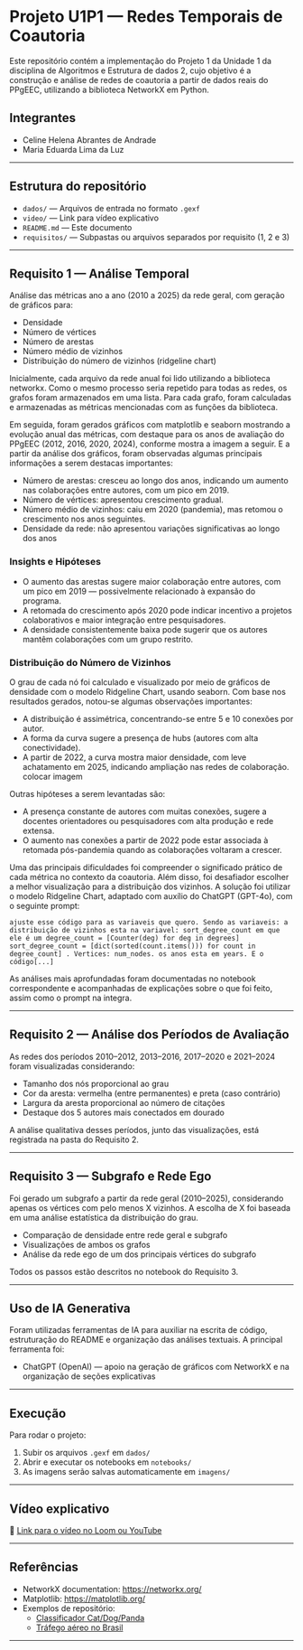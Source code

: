 # Projeto U1P1 — Redes Temporais de Coautoria

Este repositório contém a implementação do Projeto 1 da Unidade 1 da disciplina de Algoritmos e Estrutura de dados 2, cujo objetivo é a construção e análise de redes de coautoria a partir de dados reais do PPgEEC, utilizando a biblioteca NetworkX em Python.

## Integrantes

- Celine Helena Abrantes de Andrade
- Maria Eduarda Lima da Luz

---

## Estrutura do repositório

- `dados/` — Arquivos de entrada no formato `.gexf`
- `video/` — Link para vídeo explicativo
- `README.md` — Este documento
- `requisitos/` — Subpastas ou arquivos separados por requisito (1, 2 e 3)

---

## Requisito 1 — Análise Temporal

Análise das métricas ano a ano (2010 a 2025) da rede geral, com geração de gráficos para:

- Densidade
- Número de vértices
- Número de arestas
- Número médio de vizinhos
- Distribuição do número de vizinhos (ridgeline chart)

Inicialmente, cada arquivo da rede anual foi lido utilizando a biblioteca networkx. Como o mesmo processo seria repetido para todas as redes, os grafos foram armazenados em uma lista. Para cada grafo, foram calculadas e armazenadas as métricas mencionadas com as funções da biblioteca.

Em seguida, foram gerados gráficos com matplotlib e seaborn mostrando a evolução anual das métricas, com destaque para os anos de avaliação do PPgEEC (2012, 2016, 2020, 2024), conforme mostra a imagem a seguir. E a partir da análise dos gráficos, foram observadas algumas principais informações a serem destacas importantes:
- Número de arestas: cresceu ao longo dos anos, indicando um aumento nas colaborações entre autores, com um pico em 2019.
- Número de vértices: apresentou crescimento gradual.
- Número médio de vizinhos: caiu em 2020 (pandemia), mas retomou o crescimento nos anos seguintes.
- Densidade da rede: não apresentou variações significativas ao longo dos anos

### Insights e Hipóteses
- O aumento das arestas sugere maior colaboração entre autores, com um pico em 2019 — possivelmente relacionado à expansão do programa.
- A retomada do crescimento após 2020 pode indicar incentivo a projetos colaborativos e maior integração entre pesquisadores.
- A densidade consistentemente baixa pode sugerir que os autores mantêm colaborações com um grupo restrito.

### Distribuição do Número de Vizinhos
O grau de cada nó foi calculado e visualizado por meio de gráficos de densidade com o modelo Ridgeline Chart, usando seaborn. Com base nos resultados gerados, notou-se algumas observações importantes:
- A distribuição é assimétrica, concentrando-se entre 5 e 10 conexões por autor.
- A forma da curva sugere a presença de hubs (autores com alta conectividade).
- A partir de 2022, a curva mostra maior densidade, com leve achatamento em 2025, indicando ampliação nas redes de colaboração.
colocar imagem

Outras hipóteses a serem levantadas são:
- A presença constante de autores com muitas conexões, sugere a docentes orientadores ou pesquisadores com alta produção e rede extensa.
- O aumento nas conexões a partir de 2022 pode estar associada à retomada pós-pandemia quando as colaborações voltaram a crescer.

Uma das principais dificuldades foi compreender o significado prático de cada métrica no contexto da coautoria. Além disso, foi desafiador escolher a melhor visualização para a distribuição dos vizinhos. A solução foi utilizar o modelo Ridgeline Chart, adaptado com auxílio do ChatGPT (GPT-4o), com o seguinte prompt:
```
ajuste esse código para as variaveis que quero. Sendo as variaveis: a distribuição de vizinhos esta na variavel: sort_degree_count em que ele é um degree_count = [Counter(deg) for deg in degrees]
sort_degree_count = [dict(sorted(count.items())) for count in degree_count] . Vertices: num_nodes. os anos esta em years. E o código[...]
```

As análises mais aprofundadas foram documentadas no notebook correspondente e acompanhadas de explicações sobre o que foi feito, assim como o prompt na integra.

---

## Requisito 2 — Análise dos Períodos de Avaliação

As redes dos períodos 2010–2012, 2013–2016, 2017–2020 e 2021–2024 foram visualizadas considerando:

- Tamanho dos nós proporcional ao grau
- Cor da aresta: vermelha (entre permanentes) e preta (caso contrário)
- Largura da aresta proporcional ao número de citações
- Destaque dos 5 autores mais conectados em dourado

A análise qualitativa desses períodos, junto das visualizações, está registrada na pasta do Requisito 2.

---

## Requisito 3 — Subgrafo e Rede Ego

Foi gerado um subgrafo a partir da rede geral (2010–2025), considerando apenas os vértices com pelo menos X vizinhos. A escolha de X foi baseada em uma análise estatística da distribuição do grau.

- Comparação de densidade entre rede geral e subgrafo
- Visualizações de ambos os grafos
- Análise da rede ego de um dos principais vértices do subgrafo

Todos os passos estão descritos no notebook do Requisito 3.

---

## Uso de IA Generativa

Foram utilizadas ferramentas de IA para auxiliar na escrita de código, estruturação do README e organização das análises textuais. A principal ferramenta foi:

- ChatGPT (OpenAI) — apoio na geração de gráficos com NetworkX e na organização de seções explicativas

---

## Execução

Para rodar o projeto:

1. Subir os arquivos `.gexf` em `dados/`
2. Abrir e executar os notebooks em `notebooks/`
3. As imagens serão salvas automaticamente em `imagens/`

---

## Vídeo explicativo

🎥 [Link para o vídeo no Loom ou YouTube](https://www.loom.com/share/seu-video-aqui)

---

## Referências

- NetworkX documentation: https://networkx.org/
- Matplotlib: https://matplotlib.org/
- Exemplos de repositório:
  - [Classificador Cat/Dog/Panda](https://github.com/Morsinaldo/embedded_artificial_intelligence/tree/main/projects/cat_dog_panda_classifier)
  - [Tráfego aéreo no Brasil](https://github.com/thaisaraujom/algorithms_datastructure_ii/tree/main/brazil_air_traffic)

---
